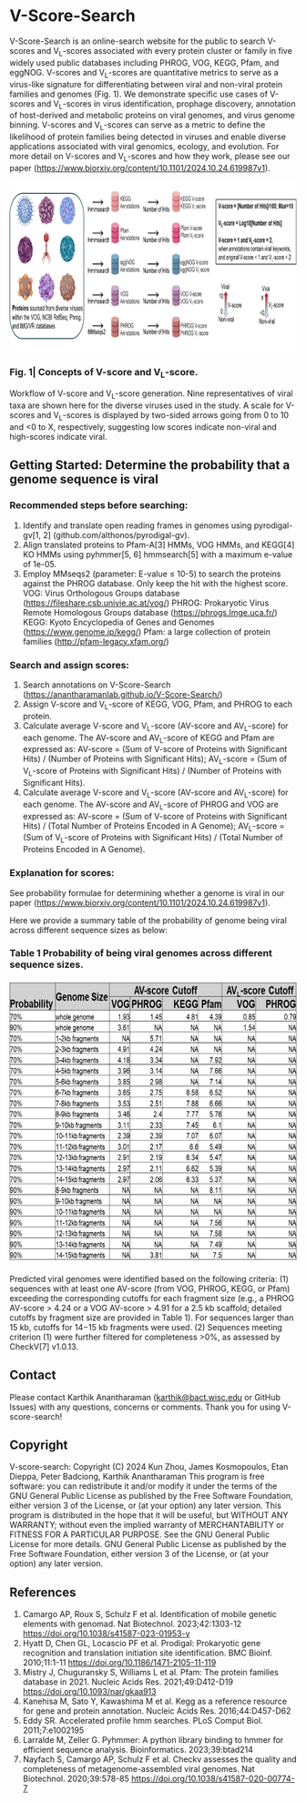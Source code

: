 # V-Score-Search

V-Score-Search is an online-search website for the public to search V-scores and V<sub>L</sub>-scores associated with every protein cluster or family in five widely used public databases including PHROG, VOG, KEGG, Pfam, and eggNOG. V-scores and V<sub>L</sub>-scores are quantitative metrics to serve as a virus-like signature for differentiating between viral and non-viral protein families and genomes (Fig. 1). We demonstrate specific use cases of V-scores and V<sub>L</sub>-scores in virus identification, prophage discovery, annotation of host-derived and metabolic proteins on viral genomes, and virus genome binning. V-scores and V<sub>L</sub>-scores can serve as a metric to define the likelihood of protein families being detected in viruses and enable diverse applications associated with viral genomics, ecology, and evolution.
For more detail on V-scores and V<sub>L</sub>-scores and how they work, please see our paper (https://www.biorxiv.org/content/10.1101/2024.10.24.619987v1).

<p align="center"> <img src="Software/figure1.png" height="300" /> </p>

### Fig. 1| Concepts of V-score and V<sub>L</sub>-score. 
Workflow of V-score and V<sub>L</sub>-score generation. Nine representatives of viral taxa are shown here for the diverse viruses used in the study.  A scale for V-scores and V<sub>L</sub>-scores is displayed by two-sided arrows going from 0 to 10 and <0 to X, respectively, suggesting low scores indicate non-viral and high-scores indicate viral.

## Getting Started: Determine the probability that a genome sequence is viral

### Recommended steps before searching: 

1.	Identify and translate open reading frames in genomes using pyrodigal-gv[1, 2] (github.com/althonos/pyrodigal-gv).  
2.	Align translated proteins to Pfam-A[3] HMMs, VOG HMMs, and KEGG[4] KO HMMs using pyhmmer[5, 6] hmmsearch[5] with a maximum e-value of 1e-05.
3.	Employ MMseqs2 (parameter: E-value ≤ 10-5) to search the proteins against the PHROG database. Only keep the hit with the highest score.
  VOG: Virus Orthologous Groups database (https://fileshare.csb.univie.ac.at/vog/)
  PHROG: Prokaryotic Virus Remote Homologous Groups database (https://phrogs.lmge.uca.fr/)
  KEGG: Kyoto Encyclopedia of Genes and Genomes (https://www.genome.jp/kegg/)
  Pfam: a large collection of protein families (http://pfam-legacy.xfam.org/)

### Search and assign scores: 

1.	Search annotations on V-Score-Search (https://anantharamanlab.github.io/V-Score-Search/)
2.	Assign V-score and V<sub>L</sub>-score of KEGG, VOG, Pfam, and PHROG to each protein.
3.	Calculate average V-score and V<sub>L</sub>-score (AV-score and AV<sub>L</sub>-score) for each genome. The AV-score and AV<sub>L</sub>-score of KEGG and Pfam are expressed as:
      AV-score = (Sum of V-score of Proteins with Significant Hits) / (Number of Proteins with Significant Hits);
      AV<sub>L</sub>-score = (Sum of V<sub>L</sub>-score of Proteins with Significant Hits) / (Number of Proteins with Significant Hits).
4.	Calculate average V-score and V<sub>L</sub>-score (AV-score and AV<sub>L</sub>-score) for each genome. The AV-score and AV<sub>L</sub>-score of PHROG and VOG are expressed as:
      AV-score = (Sum of V-score of Proteins with Significant Hits) / (Total Number of Proteins Encoded in A Genome);
      AV<sub>L</sub>-score = (Sum of V<sub>L</sub>-score of Proteins with Significant Hits) / (Total Number of Proteins Encoded in A Genome).

### Explanation for scores: 

See probability formulae for determining whether a genome is viral in our paper (https://www.biorxiv.org/content/10.1101/2024.10.24.619987v1).

Here we provide a summary table of the probability of genome being viral across different sequence sizes as below:

### Table 1 Probability of being viral genomes across different sequence sizes.

<p align="center"> <img src="Software/Table1.png" height="500" /> </p>

Predicted viral genomes were identified based on the following criteria: (1) sequences with at least one AV-score (from VOG, PHROG, KEGG, or Pfam) exceeding the corresponding cutoffs for each fragment size (e.g., a PHROG AV-score > 4.24 or a VOG AV-score > 4.91 for a 2.5 kb scaffold; detailed cutoffs by fragment size are provided in Table 1). For sequences larger than 15 kb, cutoffs for 14−15 kb fragments were used. (2) Sequences meeting criterion (1) were further filtered for completeness >0%, as assessed by CheckV[7] v1.0.13.

## Contact
Please contact Karthik Anantharaman (karthik@bact.wisc.edu or GitHub Issues) with any questions, concerns or comments.
Thank you for using V-score-search!

## Copyright 
V-score-search:  Copyright (C) 2024 Kun Zhou, James Kosmopoulos, Etan Dieppa, Peter Badciong, Karthik Anantharaman
This program is free software: you can redistribute it and/or modify it under the terms of the GNU General Public License as published by the Free Software Foundation, either version 3 of the License, or (at your option) any later version.
This program is distributed in the hope that it will be useful, but WITHOUT ANY WARRANTY; without even the implied warranty of MERCHANTABILITY or FITNESS FOR A PARTICULAR PURPOSE. See the GNU General Public License for more details.
GNU General Public License as published by the Free Software Foundation, either version 3 of the License, or (at your option) any later version.

## References
1.	Camargo AP, Roux S, Schulz F et al. Identification of mobile genetic elements with genomad. Nat Biotechnol. 2023;42:1303-12 https://doi.org/10.1038/s41587-023-01953-y
2.	Hyatt D, Chen GL, Locascio PF et al. Prodigal: Prokaryotic gene recognition and translation initiation site identification. BMC Bioinf. 2010;11:1-11 https://doi.org/10.1186/1471-2105-11-119
3.	Mistry J, Chuguransky S, Williams L et al. Pfam: The protein families database in 2021. Nucleic Acids Res. 2021;49:D412-D19 https://doi.org/10.1093/nar/gkaa913
4.	Kanehisa M, Sato Y, Kawashima M et al. Kegg as a reference resource for gene and protein annotation. Nucleic Acids Res. 2016;44:D457-D62
5.	Eddy SR. Accelerated profile hmm searches. PLoS Comput Biol. 2011;7:e1002195
6.	Larralde M, Zeller G. Pyhmmer: A python library binding to hmmer for efficient sequence analysis. Bioinformatics. 2023;39:btad214
7.	Nayfach S, Camargo AP, Schulz F et al. Checkv assesses the quality and completeness of metagenome-assembled viral genomes. Nat Biotechnol. 2020;39:578-85 https://doi.org/10.1038/s41587-020-00774-7

